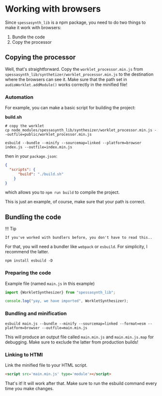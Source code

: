 # Working with browsers

Since `spessasynth_lib` is a npm package, you need to do two things to make it work with browsers:
1. Bundle the code
2. Copy the processor

## Copying the processor
Well, that's straightforward.
Copy the `worklet_processor.min.js` from `spessasynth_lib/synthetizer/worklet_processor.min.js` to the destination
where the browsers can see it.
Make sure that the path set in `audioWorklet.addModule()` works correctly in the minified file!

### Automation
For example, you can make a basic script for building the project:

**build.sh**
```shell
# copy the worklet
cp node_modules/spessasynth_lib/synthesizer/worklet_processor.min.js --outfile=public/worklet_processor.min.js

esbuild --bundle --minify --sourcemap=linked --platform=browser index.js --outfile=index.min.js
```
then in your `package.json`:
```json
{
  "scripts": {
      "build": "./build.sh"
    }
}
```
which allows you to `npm run build` to compile the project.

This is just an example, of course, make sure that your path is correct.


## Bundling the code

!!! Tip

    If you've worked with bundlers before, you don't have to read this..

For that, you will need a bundler like `webpack` or `esbuild`. For simplicity, I recommend the latter.
```shell
npm install esbuild -D
```

### Preparing the code
Example file (named `main.js` in this example)
```js
import {WorkletSynthesizer} from "spessasynth_lib";

console.log("yay, we have imported", WorkletSynthesizer);
```

### Bundling and minification
```shell
esbuild main.js --bundle --minify --sourcemap=linked --format=esm --platform=browser --outfile=main.min.js
```
This will produce an output file called `main.min.js` and `main.min.js.map` for debugging. Make sure to exclude the latter from production builds!

### Linking to HTMl
Link the minified file to your HTML script.

```html
<script src='main.min.js' type='module'></script>
```

That's it! It will work after that.
Make sure to run the esbuild command every time you make changes.